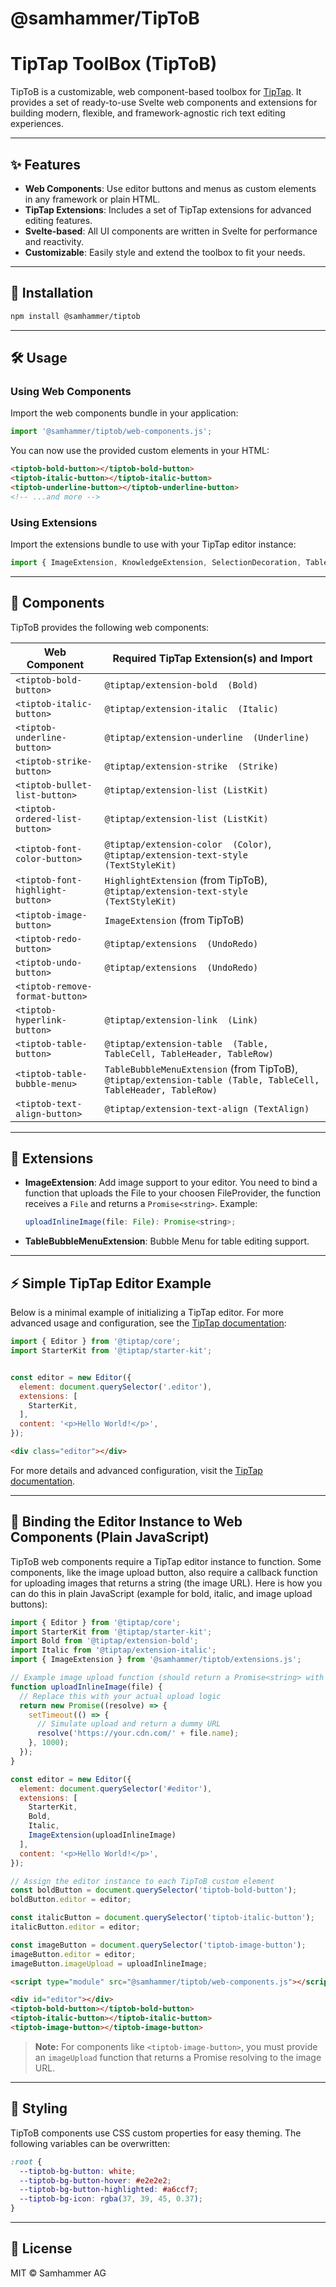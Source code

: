 # @samhammer/TipToB

TipTap ToolBox (TipToB)
================================

TipToB is a customizable, web component-based toolbox for [TipTap](https://tiptap.dev/). It provides a set of ready-to-use Svelte web components and extensions for building modern, flexible, and framework-agnostic rich text editing experiences.

---

## ✨ Features

- **Web Components**: Use editor buttons and menus as custom elements in any framework or plain HTML.
- **TipTap Extensions**: Includes a set of TipTap extensions for advanced editing features.
- **Svelte-based**: All UI components are written in Svelte for performance and reactivity.
- **Customizable**: Easily style and extend the toolbox to fit your needs.

---

## 🚀 Installation

```sh
npm install @samhammer/tiptob
```

---

## 🛠️ Usage

### Using Web Components

Import the web components bundle in your application:

```js
import '@samhammer/tiptob/web-components.js';
```

You can now use the provided custom elements in your HTML:

```html
<tiptob-bold-button></tiptob-bold-button>
<tiptob-italic-button></tiptob-italic-button>
<tiptob-underline-button></tiptob-underline-button>
<!-- ...and more -->
```

### Using Extensions

Import the extensions bundle to use with your TipTap editor instance:

```js
import { ImageExtension, KnowledgeExtension, SelectionDecoration, TableBubbleMenuExtension } from '@samhammer/tiptob/extensions.js';
```

---

## 🧩 Components


TipToB provides the following web components:

| Web Component                | Required TipTap Extension(s) and Import               |
|-----------------------------|---------------------------------------------|
| `<tiptob-bold-button>`      | `@tiptap/extension-bold  (Bold)`                  |
| `<tiptob-italic-button>`    | `@tiptap/extension-italic  (Italic)`                  |
| `<tiptob-underline-button>` | `@tiptap/extension-underline  (Underline)`               |
| `<tiptob-strike-button>`    | `@tiptap/extension-strike  (Strike)`                  |
| `<tiptob-bullet-list-button>`| `@tiptap/extension-list (ListKit)` |
| `<tiptob-ordered-list-button>`| `@tiptap/extension-list (ListKit)`|
| `<tiptob-font-color-button>`| `@tiptap/extension-color  (Color)`, `@tiptap/extension-text-style  (TextStyleKit)` |
| `<tiptob-font-highlight-button>`| `HighlightExtension` (from TipToB), `@tiptap/extension-text-style  (TextStyleKit)` |
| `<tiptob-image-button>`     | `ImageExtension` (from TipToB)              |
| `<tiptob-redo-button>`      | `@tiptap/extensions  (UndoRedo)`               |
| `<tiptob-undo-button>`      | `@tiptap/extensions  (UndoRedo)`               |
| `<tiptob-remove-format-button>`||
| `<tiptob-hyperlink-button>` | `@tiptap/extension-link  (Link)`                    |
| `<tiptob-table-button>`     | `@tiptap/extension-table  (Table, TableCell, TableHeader, TableRow)`|
| `<tiptob-table-bubble-menu>`| `TableBubbleMenuExtension` (from TipToB), `@tiptap/extension-table (Table, TableCell, TableHeader, TableRow)`   |
| `<tiptob-text-align-button>`| `@tiptap/extension-text-align (TextAlign)`              |

---

## 🧩 Extensions

- **ImageExtension**: Add image support to your editor. You need to bind a function that uploads the File to your choosen FileProvider, the function receives a `File` and returns a `Promise<string>`. Example:
  ```js
  uploadInlineImage(file: File): Promise<string>;
  ```
- **TableBubbleMenuExtension**: Bubble Menu for table editing support.

---

## ⚡ Simple TipTap Editor Example

Below is a minimal example of initializing a TipTap editor. For more advanced usage and configuration, see the [TipTap documentation](https://tiptap.dev/):

```js
import { Editor } from '@tiptap/core';
import StarterKit from '@tiptap/starter-kit';


const editor = new Editor({
  element: document.querySelector('.editor'),
  extensions: [
    StarterKit,
  ],
  content: '<p>Hello World!</p>',
});
```

```html
<div class="editor"></div>
```

For more details and advanced configuration, visit the [TipTap documentation](https://tiptap.dev/).

---

## 🔗 Binding the Editor Instance to Web Components (Plain JavaScript)

TipToB web components require a TipTap editor instance to function. Some components, like the image upload button, also require a callback function for uploading images that returns a string (the image URL). Here is how you can do this in plain JavaScript (example for bold, italic, and image upload buttons):

```js
import { Editor } from '@tiptap/core';
import StarterKit from '@tiptap/starter-kit';
import Bold from '@tiptap/extension-bold';
import Italic from '@tiptap/extension-italic';
import { ImageExtension } from '@samhammer/tiptob/extensions.js';

// Example image upload function (should return a Promise<string> with the image URL)
function uploadInlineImage(file) {
  // Replace this with your actual upload logic
  return new Promise((resolve) => {
    setTimeout(() => {
      // Simulate upload and return a dummy URL
      resolve('https://your.cdn.com/' + file.name);
    }, 1000);
  });
}

const editor = new Editor({
  element: document.querySelector('#editor'),
  extensions: [
    StarterKit,
    Bold,
    Italic,
    ImageExtension(uploadInlineImage)
  ],
  content: '<p>Hello World!</p>',
});

// Assign the editor instance to each TipToB custom element
const boldButton = document.querySelector('tiptob-bold-button');
boldButton.editor = editor;

const italicButton = document.querySelector('tiptob-italic-button');
italicButton.editor = editor;

const imageButton = document.querySelector('tiptob-image-button');
imageButton.editor = editor;
imageButton.imageUpload = uploadInlineImage;
```

```html
<script type="module" src="@samhammer/tiptob/web-components.js"></script>

<div id="editor"></div>
<tiptob-bold-button></tiptob-bold-button>
<tiptob-italic-button></tiptob-italic-button>
<tiptob-image-button></tiptob-image-button>
```

> **Note:** For components like `<tiptob-image-button>`, you must provide an `imageUpload` function that returns a Promise resolving to the image URL.

---

## 🎨 Styling

TipToB components use CSS custom properties for easy theming. The following variables can be overwritten:

```css
:root {
  --tiptob-bg-button: white;
  --tiptob-bg-button-hover: #e2e2e2;
  --tiptob-bg-button-highlighted: #a6ccf7;
  --tiptob-bg-icon: rgba(37, 39, 45, 0.37);
}
```

---

## 📄 License

MIT © Samhammer AG
